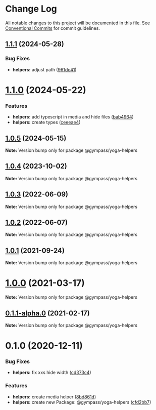 # Change Log

All notable changes to this project will be documented in this file.
See [Conventional Commits](https://conventionalcommits.org) for commit guidelines.

## [1.1.1](https://github.com/Gympass/yoga/compare/@gympass/yoga-helpers@1.1.0...@gympass/yoga-helpers@1.1.1) (2024-05-28)


### Bug Fixes

* **helpers:** adjust path ([961dc41](https://github.com/Gympass/yoga/commit/961dc41c0937d4317e1031516029baa9219d295d))





# [1.1.0](https://github.com/Gympass/yoga/compare/@gympass/yoga-helpers@1.0.5...@gympass/yoga-helpers@1.1.0) (2024-05-22)


### Features

* **helpers:** add typescript in media and hide files ([bab4964](https://github.com/Gympass/yoga/commit/bab49646af97021cf258046fe7bebdc5c6a26fe6))
* **helpers:** create types ([ceeeae4](https://github.com/Gympass/yoga/commit/ceeeae43172d52900bafa1b0b8c38bb3d33aebf1))





## [1.0.5](https://github.com/Gympass/yoga/compare/@gympass/yoga-helpers@1.0.4...@gympass/yoga-helpers@1.0.5) (2024-05-15)

**Note:** Version bump only for package @gympass/yoga-helpers





## [1.0.4](https://github.com/Gympass/yoga/compare/@gympass/yoga-helpers@1.0.3...@gympass/yoga-helpers@1.0.4) (2023-10-02)

**Note:** Version bump only for package @gympass/yoga-helpers





## [1.0.3](https://github.com/Gympass/yoga/compare/@gympass/yoga-helpers@1.0.2...@gympass/yoga-helpers@1.0.3) (2022-06-09)

**Note:** Version bump only for package @gympass/yoga-helpers





## [1.0.2](https://github.com/Gympass/yoga/compare/@gympass/yoga-helpers@1.0.1...@gympass/yoga-helpers@1.0.2) (2022-06-07)

**Note:** Version bump only for package @gympass/yoga-helpers





## [1.0.1](https://github.com/Gympass/yoga/compare/@gympass/yoga-helpers@1.0.0...@gympass/yoga-helpers@1.0.1) (2021-09-24)

**Note:** Version bump only for package @gympass/yoga-helpers





# [1.0.0](https://github.com/Gympass/yoga/compare/@gympass/yoga-helpers@0.1.1-alpha.0...@gympass/yoga-helpers@1.0.0) (2021-03-17)

**Note:** Version bump only for package @gympass/yoga-helpers





## [0.1.1-alpha.0](https://github.com/Gympass/yoga/compare/@gympass/yoga-helpers@0.1.0...@gympass/yoga-helpers@0.1.1-alpha.0) (2021-02-17)

**Note:** Version bump only for package @gympass/yoga-helpers

# 0.1.0 (2020-12-11)

### Bug Fixes

- **helpers:** fix xxs hide width ([cd373c4](https://github.com/Gympass/yoga/commit/cd373c4a544a4f42a068aef026d17fe1ed3ad955))

### Features

- **helpers:** create media helper ([8bd861d](https://github.com/Gympass/yoga/commit/8bd861dbb26e1650af6adcd1105791dc9adf34c1))
- **helpers:** create new Package: @gympass/yoga-helpers ([cfd2bb7](https://github.com/Gympass/yoga/commit/cfd2bb75866fe17c48e27246b1413e813ff0ae4a))
